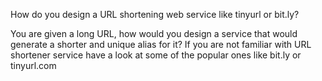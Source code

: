 How do you design a URL shortening web service like tinyurl or bit.ly?

You are given a long URL, how would you design a service that would generate a shorter and unique alias for it? If you are not familiar with URL shortener service have a look at some of the popular ones like bit.ly or tinyurl.com

